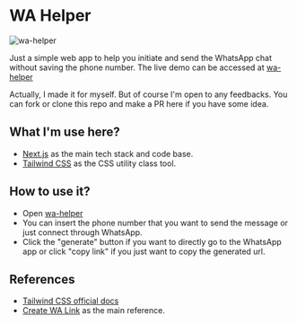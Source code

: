 # WA Helper

![wa-helper](https://cdn.discordapp.com/attachments/1091192083852828744/1108782507249389698/Screenshot_2023-05-18_at_22-45-29_WA_Helper.png)

Just a simple web app to help you initiate and send the WhatsApp chat without saving the phone number. The live demo can be accessed at [wa-helper](https://wa-helper.is-a.fun/)

Actually, I made it for myself. But of course I'm open to any feedbacks. You can fork or clone this repo and make a PR here if you have some idea.

## What I'm use here?

- [Next.js](https://nextjs.org/) as the main tech stack and code base.
- [Tailwind CSS](https://tailwindcss.com/) as the CSS utility class tool.

## How to use it?

- Open [wa-helper](https://wa-helper.is-a.fun/)
- You can insert the phone number that you want to send the message or just connect through WhatsApp.
- Click the "generate" button if you want to directly go to the WhatsApp app or click "copy link" if you just want to copy the generated url.

## References

- [Tailwind CSS official docs](https://tailwindcss.com/)
- [Create WA Link](https://create.wa.link/) as the main reference.
